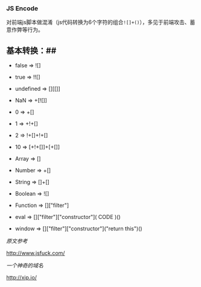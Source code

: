 ### JS Encode ###

对前端js脚本做混淆（js代码转换为6个字符的组合`![]+()`），多见于前端攻击、蓄意作弊等行为。

## 基本转换：##

- false       =>  ![]

- true        =>  !![]

- undefined   =>  [][[]]

- NaN         =>  +[![]]

- 0           =>  +[]

- 1           =>  +!+[]

- 2           =>  !+[]+!+[]

- 10          =>  [+!+[]]+[+[]]

- Array       =>  []

- Number      =>  +[]

- String      =>  []+[]

- Boolean     =>  ![]

- Function    =>  []["filter"]

- eval        =>  []["filter"]\["constructor"\]( CODE )()

- window      =>  []["filter"]\["constructor"\]("return this")()


*原文参考*

<http://www.jsfuck.com/>

*一个神奇的域名*

<http://xip.io/>

